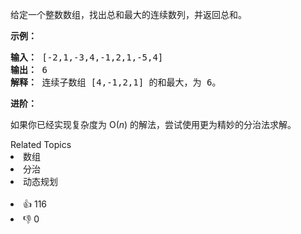 <p>给定一个整数数组，找出总和最大的连续数列，并返回总和。</p>

<p><strong>示例：</strong></p>

<pre><strong>输入：</strong> [-2,1,-3,4,-1,2,1,-5,4]
<strong>输出：</strong> 6
<strong>解释：</strong> 连续子数组 [4,-1,2,1] 的和最大，为 6。
</pre>

<p><strong>进阶：</strong></p>

<p>如果你已经实现复杂度为 O(<em>n</em>) 的解法，尝试使用更为精妙的分治法求解。</p>

<div><div>Related Topics</div><div><li>数组</li><li>分治</li><li>动态规划</li></div></div><br><div><li>👍 116</li><li>👎 0</li></div>